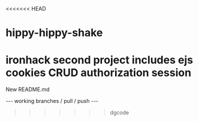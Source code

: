 <<<<<<< HEAD
# hippy-hippy-shake
ironhack second project includes ejs cookies CRUD authorization session
=======
New README.md

--- working branches / pull / push ---
>>>>>>> dgcode
